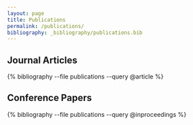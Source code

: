 ```yaml
---
layout: page
title: Publications
permalink: /publications/
bibliography: _bibliography/publications.bib
---
```


## Journal Articles
{% bibliography --file publications --query @article %}

## Conference Papers
{% bibliography --file publications --query @inproceedings %}
